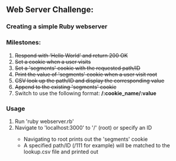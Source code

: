 <h2>Web Server Challenge:</h2>
<h3>Creating a simple Ruby webserver</h3>

<h3>Milestones:</h3>
<ol>
	<li><del>Respond with ‘Hello World’ and return 200 OK</del></li>
	<li><del>Set a cookie when a user visits</del></li>
	<li><del>Set a 'segments' cookie with the requested path/ID</del></li>
	<li><del>Print the value of 'segments' cookie when a user visit root</del></li>
	<li><del>CSV look up the path/ID and display the corresponding value</del></li>
	<li><del>Append to the existing 'segments' cookie</del></li>
	<li>Switch to use the following format: <b>/:cookie_name/:value</b></li>
</ol>

<h3>Usage</h3>
<ol>
	<li>Run 'ruby webserver.rb'</li>
	<li>Navigate to 'localhost:3000' to '/' (root) or specify an ID</li>
		<ul>
			<li>Navigating to root prints out the 'segments' cookie</li>
			<li>A specified path/ID (/111 for example) will be matched to the lookup.csv file and printed out</li>
		</ul>
</ol>
